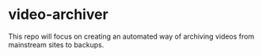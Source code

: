 # video-archiver
This repo will focus on creating an automated way of archiving videos from mainstream sites to backups.
